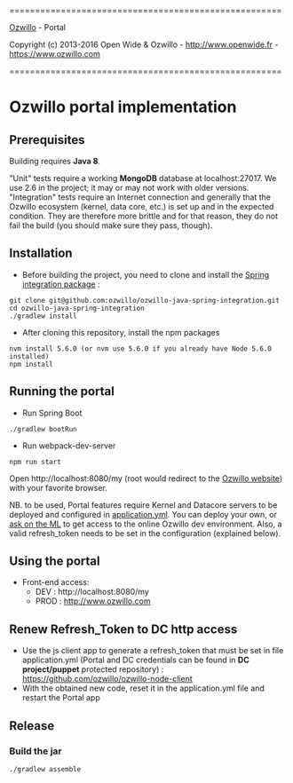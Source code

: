 =====================================================

[Ozwillo](https://www.ozwillo.com) - Portal

Copyright (c) 2013-2016 Open Wide & Ozwillo - http://www.openwide.fr - https://www.ozwillo.com

=====================================================

Ozwillo portal implementation
===========================

## Prerequisites

Building requires **Java 8**.

"Unit" tests require a working **MongoDB** database at localhost:27017. We use 2.6 in the project; it may or may not work with older versions. "Integration" tests require an Internet connection and generally that the Ozwillo ecosystem (kernel, data core, etc.) is set up and in the expected condition. They are therefore more brittle and for that reason, they do not fail the build (you should make sure they pass, though).


## Installation

* Before building the project, you need to clone and install the [Spring integration package](https://github.com/ozwillo/ozwillo-java-spring-integration) :

```
git clone git@github.com:ozwillo/ozwillo-java-spring-integration.git
cd ozwillo-java-spring-integration
./gradlew install
```

* After cloning this repository, install the npm packages

```
nvm install 5.6.0 (or nvm use 5.6.0 if you already have Node 5.6.0 installed)
npm install
```

## Running the portal

* Run Spring Boot

```
./gradlew bootRun
```

* Run webpack-dev-server

```
npm run start
```

Open http://localhost:8080/my (root would redirect to the [Ozwillo website](https://www.ozwillo.com)) with your favorite browser.

NB. to be used, Portal features require Kernel and Datacore servers to be deployed and configured in [application.yml](https://github.com/ozwillo/ozwillo-portal/blob/master/src/main/resources/application.yml).
You can deploy your own, or [ask on the ML](https://github.com/ozwillo/ozwillo-issues#other-information-channels) to get access to the online Ozwillo dev environment.
Also, a valid refresh_token needs to be set in the configuration (explained below).

## Using the portal

* Front-end access: 
  * DEV  : http://localhost:8080/my
  * PROD : http://www.ozwillo.com

## Renew Refresh_Token to DC http access

 * Use the js client app to generate a refresh_token that must be set in file application.yml (Portal and DC credentials can be found in **DC project/puppet** protected repository) :
    https://github.com/ozwillo/ozwillo-node-client
 * With the obtained new code, reset it in the application.yml file and restart the Portal app

## Release

### Build the jar

```
./gradlew assemble
```
